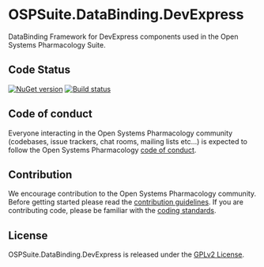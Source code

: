 # OSPSuite.DataBinding.DevExpress

DataBinding Framework for DevExpress components used in the Open Systems Pharmacology Suite.

## Code Status
[![NuGet version](https://img.shields.io/nuget/v/OSPSuite.DataBinding.DevExpress.svg?style=flat)](https://www.nuget.org/packages/OSPSuite.DataBinding.DevExpress)
[![Build status](https://ci.appveyor.com/api/projects/status/tlnv4qm6dhq32811/branch/master?svg=true&passingText=master%20-%20passing)](https://ci.appveyor.com/project/open-systems-pharmacology-ci/ospsuite-databinding-devexpress/branch/master)

## Code of conduct
Everyone interacting in the Open Systems Pharmacology community (codebases, issue trackers, chat rooms, mailing lists etc...) is expected to follow the Open Systems Pharmacology [code of conduct](https://github.com/Open-Systems-Pharmacology/Suite/blob/master/CODE_OF_CONDUCT.md).

## Contribution
We encourage contribution to the Open Systems Pharmacology community. Before getting started please read the [contribution guidelines](https://github.com/Open-Systems-Pharmacology/Suite/blob/master/CONTRIBUTING.md). If you are contributing code, please be familiar with the [coding standards](https://github.com/Open-Systems-Pharmacology/Suite/blob/master/CODING_STANDARDS.md).

## License
OSPSuite.DataBinding.DevExpress is released under the [GPLv2 License](LICENSE).
